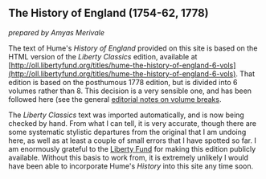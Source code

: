 ## The History of England (1754-62, 1778)

_prepared by Amyas Merivale_

The text of Hume's *History of England* provided on this site is based on the HTML version of the *Liberty Classics* edition, available at [http://oll.libertyfund.org/titles/hume-the-history-of-england-6-vols](http://oll.libertyfund.org/titles/hume-the-history-of-england-6-vols). That edition is based on the posthumous 1778 edition, but is divided into 6 volumes rather than 8. This decision is a very sensible one, and has been followed here (see the general [editorial notes on volume breaks](/notes/copytexts#3-volume-breaks).

The *Liberty Classics* text was imported automatically, and is now being checked by hand. From what I can tell, it is very accurate, though there are some systematic stylistic departures from the original that I am undoing here, as well as at least a couple of small errors that I have spotted so far. I am enormously grateful to the [Liberty Fund](https://www.libertyfund.org/) for making this edition publicly available. Without this basis to work from, it is extremely unlikely I would have been able to incorporate Hume's *History* into this site any time soon.
